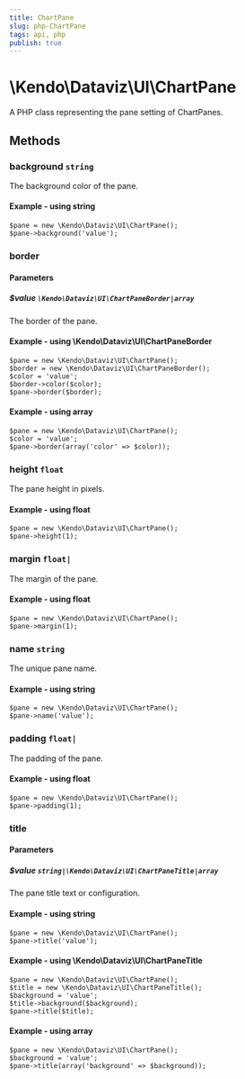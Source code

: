 ```yaml
---
title: ChartPane
slug: php-ChartPane
tags: api, php
publish: true
---
```


# \Kendo\Dataviz\UI\ChartPane

A PHP class representing the pane setting of ChartPanes.


## Methods

### background `string`

The background color of the pane.


#### Example - using string
    $pane = new \Kendo\Dataviz\UI\ChartPane();
    $pane->background('value');

### border

#### Parameters

##### $value `\Kendo\Dataviz\UI\ChartPaneBorder|array`

The border of the pane.


#### Example - using \Kendo\Dataviz\UI\ChartPaneBorder

    $pane = new \Kendo\Dataviz\UI\ChartPane();
    $border = new \Kendo\Dataviz\UI\ChartPaneBorder();
    $color = 'value';
    $border->color($color);
    $pane->border($border);

#### Example - using array

    $pane = new \Kendo\Dataviz\UI\ChartPane();
    $color = 'value';
    $pane->border(array('color' => $color));

### height `float`

The pane height in pixels.


#### Example - using float
    $pane = new \Kendo\Dataviz\UI\ChartPane();
    $pane->height(1);

### margin `float|`

The margin of the pane.


#### Example - using float
    $pane = new \Kendo\Dataviz\UI\ChartPane();
    $pane->margin(1);

### name `string`

The unique pane name.


#### Example - using string
    $pane = new \Kendo\Dataviz\UI\ChartPane();
    $pane->name('value');

### padding `float|`

The padding of the pane.


#### Example - using float
    $pane = new \Kendo\Dataviz\UI\ChartPane();
    $pane->padding(1);

### title

#### Parameters

##### $value `string|\Kendo\Dataviz\UI\ChartPaneTitle|array`

The pane title text or configuration.




#### Example - using string
    $pane = new \Kendo\Dataviz\UI\ChartPane();
    $pane->title('value');


#### Example - using \Kendo\Dataviz\UI\ChartPaneTitle

    $pane = new \Kendo\Dataviz\UI\ChartPane();
    $title = new \Kendo\Dataviz\UI\ChartPaneTitle();
    $background = 'value';
    $title->background($background);
    $pane->title($title);

#### Example - using array

    $pane = new \Kendo\Dataviz\UI\ChartPane();
    $background = 'value';
    $pane->title(array('background' => $background));

